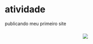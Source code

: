 # atividade
publicando meu primeiro site

<h3 align="center">
  <a href="https://github.com/wagnerlimanet">
	<img src="https://readme-typing-svg.herokuapp.com?lines=Me+chamo+Wagner+Lima;Sou+professor,+Designer,+Desenvolvedor+e+Gestor+de+Tráfego!&center=true&width=780&height=45">
  </a>
</h3>

